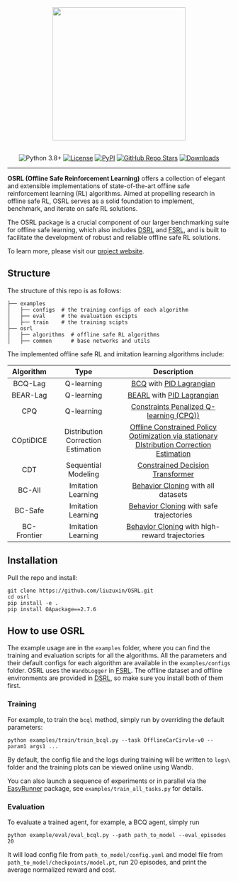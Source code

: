 <div align="center">
  <a href="http://www.offline-saferl.org"><img width="300px" height="auto" src="https://github.com/liuzuxin/osrl/raw/main/docs/_static/images/osrl-logo.png"></a>
</div>

<br/>

<div align="center">

  <a>![Python 3.8+](https://img.shields.io/badge/Python-3.8%2B-brightgreen.svg)</a>
  [![License](https://img.shields.io/badge/License-MIT-blue.svg)](#license)
  [![PyPI](https://img.shields.io/pypi/v/osrl?logo=pypi)](https://pypi.org/project/osrl)
  [![GitHub Repo Stars](https://img.shields.io/github/stars/liuzuxin/osrl?color=brightgreen&logo=github)](https://github.com/liuzuxin/osrl/stargazers)
  [![Downloads](https://static.pepy.tech/personalized-badge/osrl?period=total&left_color=grey&right_color=blue&left_text=downloads)](https://pepy.tech/project/osrl)
  <!-- [![Documentation Status](https://img.shields.io/readthedocs/fsrl?logo=readthedocs)](https://fsrl.readthedocs.io) -->
  <!-- [![CodeCov](https://codecov.io/github/liuzuxin/fsrl/branch/main/graph/badge.svg?token=BU27LTW9F3)](https://codecov.io/github/liuzuxin/fsrl)
  [![Tests](https://github.com/liuzuxin/fsrl/actions/workflows/test.yml/badge.svg)](https://github.com/liuzuxin/fsrl/actions/workflows/test.yml) -->
  <!-- [![CodeCov](https://img.shields.io/codecov/c/github/liuzuxin/fsrl/main?logo=codecov)](https://app.codecov.io/gh/liuzuxin/fsrl) -->
  <!-- [![tests](https://img.shields.io/github/actions/workflow/status/liuzuxin/fsrl/test.yml?label=tests&logo=github)](https://github.com/liuzuxin/fsrl/tree/HEAD/tests) -->

</div>

---

**OSRL (Offline Safe Reinforcement Learning)** offers a collection of elegant and extensible implementations of state-of-the-art offline safe reinforcement learning (RL) algorithms. Aimed at propelling research in offline safe RL, OSRL serves as a solid foundation to implement, benchmark, and iterate on safe RL solutions.

The OSRL package is a crucial component of our larger benchmarking suite for offline safe learning, which also includes [DSRL](https://github.com/liuzuxin/DSRL) and [FSRL](https://github.com/liuzuxin/FSRL), and is built to facilitate the development of robust and reliable offline safe RL solutions.

To learn more, please visit our [project website](http://www.offline-saferl.org).

## Structure
The structure of this repo is as follows:
```
├── examples
│   ├── configs  # the training configs of each algorithm
│   ├── eval     # the evaluation escipts
│   ├── train    # the training scipts
├── osrl
│   ├── algorithms  # offline safe RL algorithms
│   ├── common      # base networks and utils
```
The implemented offline safe RL and imitation learning algorithms include:

| Algorithm           | Type           | Description           |
|:-------------------:|:-----------------:|:------------------------:|
| BCQ-Lag             | Q-learning           | [BCQ](https://arxiv.org/pdf/1812.02900.pdf) with [PID Lagrangian](https://arxiv.org/abs/2007.03964) |
| BEAR-Lag            | Q-learning           | [BEARL](https://arxiv.org/abs/1906.00949) with [PID Lagrangian](https://arxiv.org/abs/2007.03964)   |
| CPQ                 | Q-learning           | [Constraints Penalized Q-learning (CPQ))](https://arxiv.org/abs/2107.09003) |
| COptiDICE           | Distribution Correction Estimation           | [Offline Constrained Policy Optimization via stationary DIstribution Correction Estimation](https://arxiv.org/abs/2204.08957) |
| CDT                 | Sequential Modeling | [Constrained Decision Transformer](https://arxiv.org/abs/2302.07351) |
| BC-All                 | Imitation Learning | [Behavior Cloning](https://arxiv.org/abs/2302.07351) with all datasets |
| BC-Safe                 | Imitation Learning | [Behavior Cloning](https://arxiv.org/abs/2302.07351) with safe trajectories |
| BC-Frontier                 | Imitation Learning | [Behavior Cloning](https://arxiv.org/abs/2302.07351) with high-reward trajectories |


## Installation
Pull the repo and install:
```
git clone https://github.com/liuzuxin/OSRL.git
cd osrl
pip install -e .
pip install OApackage==2.7.6
```

## How to use OSRL

The example usage are in the `examples` folder, where you can find the training and evaluation scripts for all the algorithms. 
All the parameters and their default configs for each algorithm are available in the `examples/configs` folder. 
OSRL uses the `WandbLogger` in [FSRL](https://github.com/liuzuxin/FSRL). The offline dataset and offline environments are provided in [DSRL](https://github.com/liuzuxin/DSRL), so make sure you install both of them first.

### Training
For example, to train the `bcql` method, simply run by overriding the default parameters:

```shell
python examples/train/train_bcql.py --task OfflineCarCirvle-v0 --param1 args1 ...
```
By default, the config file and the logs during training will be written to `logs\` folder and the training plots can be viewed online using Wandb.

You can also launch a sequence of experiments or in parallel via the [EasyRunner](https://github.com/liuzuxin/easy-runner) package, see `examples/train_all_tasks.py` for details.

### Evaluation
To evaluate a trained agent, for example, a BCQ agent, simply run
```
python example/eval/eval_bcql.py --path path_to_model --eval_episodes 20
```
It will load config file from `path_to_model/config.yaml` and model file from `path_to_model/checkpoints/model.pt`, run 20 episodes, and print the average normalized reward and cost.
